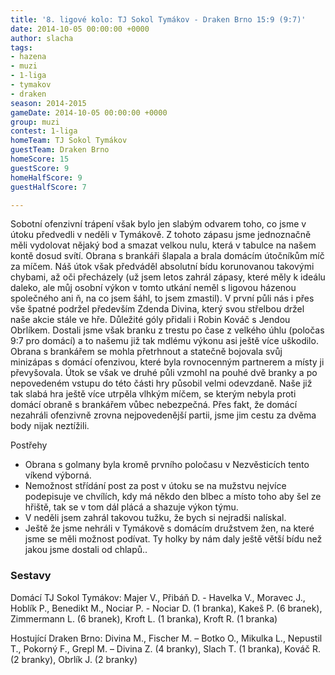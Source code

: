 ```yaml
---
title: '8. ligové kolo: TJ Sokol Tymákov - Draken Brno 15:9 (9:7)'
date: 2014-10-05 00:00:00 +0000
author: slacha
tags:
- hazena
- muzi
- 1-liga
- tymakov
- draken
season: 2014-2015
gameDate: 2014-10-05 00:00:00 +0000
group: muzi
contest: 1-liga
homeTeam: TJ Sokol Tymákov
guestTeam: Draken Brno
homeScore: 15
guestScore: 9
homeHalfScore: 9
guestHalfScore: 7

---
```

Sobotní ofenzivní trápení však bylo jen slabým odvarem toho, co jsme v útoku předvedli v neděli v Tymákově. Z tohoto zápasu jsme jednoznačně měli vydolovat nějaký bod a smazat velkou nulu, která v tabulce na našem kontě dosud svítí. Obrana s brankáři šlapala a brala domácím útočníkům míč za míčem. Náš útok však předváděl absolutní bídu korunovanou takovými chybami, až oči přecházely (už jsem letos zahrál zápasy, které měly k ideálu daleko, ale můj osobní výkon v tomto utkání neměl s ligovou házenou společného ani ň, na co jsem šáhl, to jsem zmastil). V první půli nás i přes vše špatné podržel především Zdenda Divina, který svou střelbou držel naše akcie stále ve hře. Důležité góly přidali i Robin Kováč s Jendou Obrlíkem. Dostali jsme však branku z trestu po čase z velkého úhlu (poločas 9:7 pro domácí) a to našemu již tak mdlému výkonu asi ještě více uškodilo. Obrana s brankářem se mohla přetrhnout a statečně bojovala svůj minizápas s domácí ofenzivou, které byla rovnocenným partnerem a místy ji převyšovala. Útok se však ve druhé půli vzmohl na pouhé dvě branky a po nepovedeném vstupu do této části hry působil velmi odevzdaně. Naše již tak slabá hra ještě více utrpěla vlhkým míčem, se kterým nebyla proti domácí obraně s brankářem vůbec nebezpečná. Přes fakt, že domácí nezahráli ofenzivně zrovna nejpovedenější partii, jsme jim cestu za dvěma body nijak neztížili.
 
Postřehy
* Obrana s golmany byla kromě prvního poločasu v Nezvěsticích tento víkend výborná.
* Nemožnost střídání post za post v útoku se na mužstvu nejvíce podepisuje ve chvílích, kdy má někdo den blbec a místo toho aby šel ze hřiště, tak se v tom dál plácá a shazuje výkon týmu.
* V neděli jsem zahrál takovou tužku, že bych si nejradši nalískal.
* Ještě že jsme nehráli v Tymákově s domácím družstvem žen, na které jsme se měli možnost podívat. Ty holky by nám daly ještě větší bídu než jakou jsme dostali od chlapů..

### Sestavy

Domácí TJ Sokol Tymákov: Majer V., Přibáň D. - Havelka V., Moravec J., Hoblík P., Benedikt M., Nociar P. - Nociar D. (1 branka), Kakeš P. (6 branek), Zimmermann L. (6 branek), Kroft L. (1 branka), Kroft R. (1 branka)

Hostující Draken Brno: Divina M., Fischer M. – Botko O., Mikulka L., Nepustil T., Pokorný F., Grepl M. – Divina Z. (4 branky), Slach T. (1 branka), Kováč R. (2 branky), Obrlík J. (2 branky)